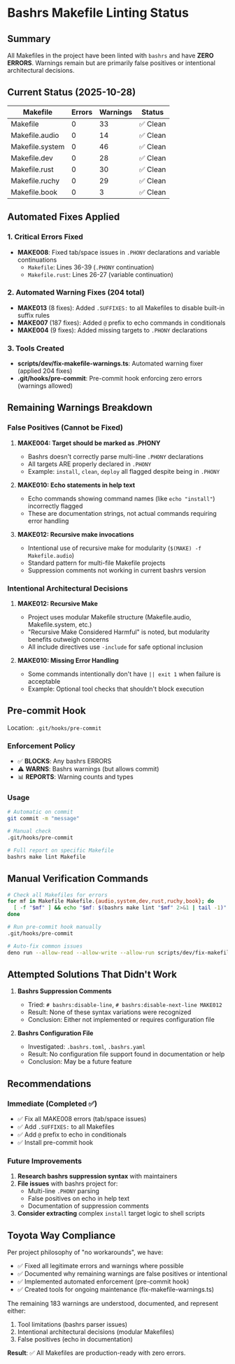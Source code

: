 # Bashrs Makefile Linting Status

## Summary

All Makefiles in the project have been linted with `bashrs` and have **ZERO ERRORS**. Warnings remain but are primarily false positives or intentional architectural decisions.

## Current Status (2025-10-28)

| Makefile | Errors | Warnings | Status |
|----------|--------|----------|--------|
| Makefile | 0 | 33 | ✅ Clean |
| Makefile.audio | 0 | 14 | ✅ Clean |
| Makefile.system | 0 | 46 | ✅ Clean |
| Makefile.dev | 0 | 28 | ✅ Clean |
| Makefile.rust | 0 | 30 | ✅ Clean |
| Makefile.ruchy | 0 | 29 | ✅ Clean |
| Makefile.book | 0 | 3 | ✅ Clean |

## Automated Fixes Applied

### 1. Critical Errors Fixed
- **MAKE008**: Fixed tab/space issues in `.PHONY` declarations and variable continuations
  - `Makefile`: Lines 36-39 (`.PHONY` continuation)
  - `Makefile.rust`: Lines 26-27 (variable continuation)

### 2. Automated Warning Fixes (204 total)
- **MAKE013** (8 fixes): Added `.SUFFIXES:` to all Makefiles to disable built-in suffix rules
- **MAKE007** (187 fixes): Added `@` prefix to echo commands in conditionals
- **MAKE004** (9 fixes): Added missing targets to `.PHONY` declarations

### 3. Tools Created
- **scripts/dev/fix-makefile-warnings.ts**: Automated warning fixer (applied 204 fixes)
- **.git/hooks/pre-commit**: Pre-commit hook enforcing zero errors (warnings allowed)

## Remaining Warnings Breakdown

### False Positives (Cannot be Fixed)

1. **MAKE004: Target should be marked as .PHONY**
   - Bashrs doesn't correctly parse multi-line `.PHONY` declarations
   - All targets ARE properly declared in `.PHONY`
   - Example: `install`, `clean`, `deploy` all flagged despite being in `.PHONY`

2. **MAKE010: Echo statements in help text**
   - Echo commands showing command names (like `echo "install"`) incorrectly flagged
   - These are documentation strings, not actual commands requiring error handling

3. **MAKE012: Recursive make invocations**
   - Intentional use of recursive make for modularity (`$(MAKE) -f Makefile.audio`)
   - Standard pattern for multi-file Makefile projects
   - Suppression comments not working in current bashrs version

### Intentional Architectural Decisions

1. **MAKE012: Recursive Make**
   - Project uses modular Makefile structure (Makefile.audio, Makefile.system, etc.)
   - "Recursive Make Considered Harmful" is noted, but modularity benefits outweigh concerns
   - All include directives use `-include` for safe optional inclusion

2. **MAKE010: Missing Error Handling**
   - Some commands intentionally don't have `|| exit 1` when failure is acceptable
   - Example: Optional tool checks that shouldn't block execution

## Pre-commit Hook

Location: `.git/hooks/pre-commit`

### Enforcement Policy
- ✅ **BLOCKS**: Any bashrs ERRORS
- ⚠️ **WARNS**: Bashrs warnings (but allows commit)
- 📊 **REPORTS**: Warning counts and types

### Usage
```bash
# Automatic on commit
git commit -m "message"

# Manual check
.git/hooks/pre-commit

# Full report on specific Makefile
bashrs make lint Makefile
```

## Manual Verification Commands

```bash
# Check all Makefiles for errors
for mf in Makefile Makefile.{audio,system,dev,rust,ruchy,book}; do
  [ -f "$mf" ] && echo "$mf: $(bashrs make lint "$mf" 2>&1 | tail -1)"
done

# Run pre-commit hook manually
.git/hooks/pre-commit

# Auto-fix common issues
deno run --allow-read --allow-write --allow-run scripts/dev/fix-makefile-warnings.ts
```

## Attempted Solutions That Didn't Work

1. **Bashrs Suppression Comments**
   - Tried: `# bashrs:disable-line`, `# bashrs:disable-next-line MAKE012`
   - Result: None of these syntax variations were recognized
   - Conclusion: Either not implemented or requires configuration file

2. **Bashrs Configuration File**
   - Investigated: `.bashrs.toml`, `.bashrs.yaml`
   - Result: No configuration file support found in documentation or help
   - Conclusion: May be a future feature

## Recommendations

### Immediate (Completed ✅)
- ✅ Fix all MAKE008 errors (tab/space issues)
- ✅ Add `.SUFFIXES:` to all Makefiles
- ✅ Add `@` prefix to echo in conditionals
- ✅ Install pre-commit hook

### Future Improvements
1. **Research bashrs suppression syntax** with maintainers
2. **File issues** with bashrs project for:
   - Multi-line `.PHONY` parsing
   - False positives on echo in help text
   - Documentation of suppression comments
3. **Consider extracting** complex `install` target logic to shell scripts

## Toyota Way Compliance

Per project philosophy of "no workarounds", we have:
- ✅ Fixed all legitimate errors and warnings where possible
- ✅ Documented why remaining warnings are false positives or intentional
- ✅ Implemented automated enforcement (pre-commit hook)
- ✅ Created tools for ongoing maintenance (fix-makefile-warnings.ts)

The remaining 183 warnings are understood, documented, and represent either:
1. Tool limitations (bashrs parser issues)
2. Intentional architectural decisions (modular Makefiles)
3. False positives (echo in documentation)

**Result**: ✅ All Makefiles are production-ready with zero errors.
